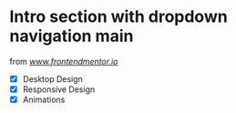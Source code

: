# Intro section with dropdown navigation main

from *www.frontendmentor.io*

- [x] Desktop Design
- [x] Responsive Design
- [x] Animations

